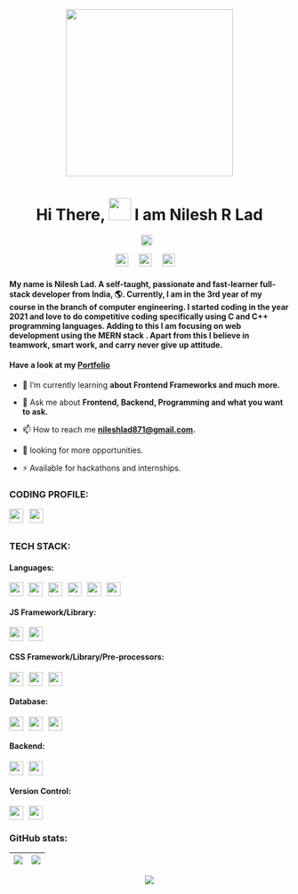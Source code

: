 <div align="center">

<img src="https://user-images.githubusercontent.com/58518192/87162442-bf3e8180-c2e7-11ea-9f2a-53a50306b7ce.gif" width="300px" >
 <br/>
<h1>Hi There, <img src="https://media.giphy.com/media/hvRJCLFzcasrR4ia7z/giphy.gif" width="40"> I am Nilesh R Lad </h1>


<p><img src="https://komarev.com/ghpvc/?username=nileshlad09&style=flat-square&color=blue" style="padding-right:10px;" alt="" height="20px"></p>

[<img src="https://img.shields.io/badge/Portfolio-1DA1F2?logo=About.me&logoColor=white" target="_blank" style="padding-right:15px;" height="23px"/>](https://nileshlad.vercel.app/) 
[<img src="https://img.shields.io/badge/LinkedIn-0077B5?logo=linkedin&logoColor=white" target="_blank" style="padding-right:15px;" height="23px"/>](https://www.linkedin.com/in/nilesh-lad-476216216/)
[<img src="https://img.shields.io/badge/Twitter-1DA1F2?logo=twitter&logoColor=white" target="_blank" style="padding-right:15px;" height="23px"/>](https://twitter.com/Nileshlad09) 
</div>
<h4> My name is <b> Nilesh Lad.</b> A self-taught, passionate and fast-learner full-stack developer from India, 🌎. Currently, I am in the 3rd year of my course in the branch of computer engineering. I started coding in the year 2021 and love to do competitive coding specifically using C and C++ programming languages. Adding to this I am focusing on web development using the <b> MERN stack </b>. Apart from this I believe in teamwork, smart work, and carry never give up attitude. </h4> 
<h4>

Have a look at my [Portfolio](https://nileshlad.vercel.app/)  
</h4>

- 🌱 I’m currently learning **about Frontend Frameworks and much more.**

- 💬 Ask me about **Frontend, Backend, Programming and what you want to ask.**

- 📫 How to reach me **nileshlad871@gmail.com.**

- 📄 looking for more opportunities.

- ⚡ Available for hackathons and internships.

### CODING PROFILE:
[<img align="left" alt="codechef" height="25px" target="_blank" src="https://img.shields.io/badge/CodeChef-%23964B00.svg?logo=CodeChef&logoColor=white"  style="padding-right:8px;"/>](https://www.codechef.com/users/nilesh_lad09)
[<img align="left" alt="codeforces" height="25px" target="_blank" src="https://img.shields.io/badge/Codeforces-445f9d?logo=Codeforces&logoColor=white"/>](https://codeforces.com/profile/nileshlad871) 
<br/>
<br/>



### TECH STACK:
#### Languages:      
<div style="display:flex">   
<img src="https://img.shields.io/badge/html5-E34F26?logo=html5&logoColor=white" style="padding-right:10px;" alt="" height="25px" />
<img src="https://img.shields.io/badge/CSS3-1572B6?logo=css3&logoColor=white"    style="padding-right:10px;" alt="" height="25px" />
<img src="https://img.shields.io/badge/JavaScript-323330?logo=javascript&logoColor=F7DF1E"  style="padding-right:10px;" alt="" height="25px"/>
<img src="https://img.shields.io/badge/TypeScript-007ACC?logo=typescript&logoColor=white"    style="padding-right:10px;" alt="" height="25px" />
<img src="https://img.shields.io/badge/C-00599C?logo=c&logoColor=white"    style="padding-right:10px;" alt="" height="25px" />
<img src="https://img.shields.io/badge/C%2B%2B-00599C?logo=c%2B%2B&logoColor=white"    style="padding-right:10px;" alt="" height="25px"  />
</div>


#### JS Framework/Library:      
<div style="display:flex">   
<img src="https://img.shields.io/badge/React-20232A?logo=react&logoColor=61DAFB"    style="padding-right:10px;" alt="" height="25px"/>
<img src="https://img.shields.io/badge/next.js-000000?logo=nextdotjs&logoColor=white"    style="padding-right:10px;" alt="" height="25px" />
</div>

 
        
#### CSS Framework/Library/Pre-processors:        
<div style="display:flex">  
<img src="https://img.shields.io/badge/Bootstrap-563D7C?logo=bootstrap&logoColor=white"    style="padding-right:10px;" alt="" height="25px" />
<img src="https://img.shields.io/badge/Material%20UI-007FFF?logo=mui&logoColor=white"    style="padding-right:10px;" alt="" height="25px" />
<img src="https://img.shields.io/badge/Tailwind_CSS-38B2AC?logo=tailwind-css&logoColor=white"    style="padding-right:10px;" alt="" height="25px" />
</div>   

        
#### Database:       
<div style="display:flex">  
<img src="https://img.shields.io/badge/MongoDB-4EA94B?logo=mongodb&logoColor=white"    style="padding-right:10px;" alt="" height="25px" />
<img src="https://img.shields.io/badge/MySQL-005C84?logo=mysql&logoColor=white"    style="padding-right:10px;" alt="" height="25px" />
<img src="https://img.shields.io/badge/firebase-ffca28?logo=firebase&logoColor=black"    style="padding-right:10px;" alt="" height="25px" />
</div>   


#### Backend:
<div style="display:flex">  
<img src="https://img.shields.io/badge/Node.js-339933?logo=nodedotjs&logoColor=white"    style="padding-right:10px;" alt="" height="25px" />
<img src="https://img.shields.io/badge/Express.js-000000?logo=express&logoColor=white" style="padding-right:10px;" alt="" height="25px" />
</div>   

#### Version Control:       
<div style="display:flex">  
<img src="https://img.shields.io/badge/GitHub-100000?logo=github&logoColor=white"    style="padding-right:10px;" alt="" height="25px" />
<img src="https://img.shields.io/badge/GIT-E44C30?logo=git&logoColor=white"    style="padding-right:10px;" alt="" height="25px" />
</div> 

### GitHub stats:
|<img align="center" src="https://github-readme-stats.vercel.app/api?username=nileshlad09&show_icons=true&include_all_commits=true&theme=vision-friendly-dark"/>|<img align="center" src="https://github-readme-stats.vercel.app/api/top-langs/?username=nileshlad09&layout=compact&theme=vision-friendly-dark" />|
| ------------- | ------------- |
<p align="center">
<img  src="https://github-readme-streak-stats.herokuapp.com/?user=nileshlad09&theme=highcontrast"/>
</p>


